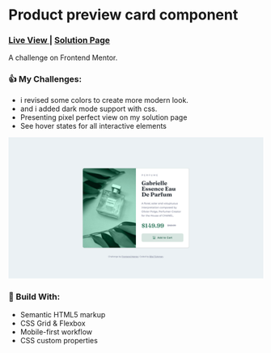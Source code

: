 <h1>Product preview card component</h1>
<div>
  <h3>
    <a href="https://bilalturkmen.github.io/frontend-mentor-challenges/product-preview-card/"> Live View </a>
    <span> | </span>
    <a href="https://www.frontendmentor.io/solutions/product-preview-card-css-grid-and-flexbox-PPpkkmOJge"> Solution Page </a>
  </h3>
</div>
<div>
  A challenge on Frontend Mentor.
</div>

### 👍 My Challenges:

- i revised some colors to create more modern look.
- and i added dark mode support with css.
- Presenting pixel perfect view on my solution page
- See hover states for all interactive elements

![](./images/screenshot.png)

### 🎉 Build With:

- Semantic HTML5 markup
- CSS Grid & Flexbox
- Mobile-first workflow
- CSS custom properties
